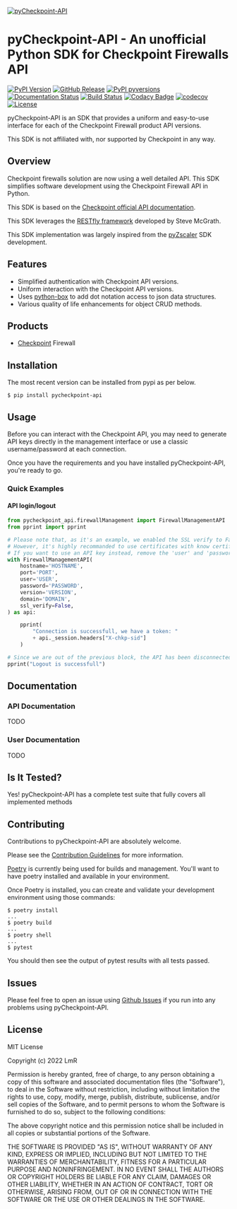 [![pyCheckpoint-API](https://raw.githubusercontent.com/LetMeR00t/pyCheckpoint-API/main/images/logo.png)](https://github.com/LetMeR00t/pyCheckpoint-API)
# pyCheckpoint-API - An unofficial Python SDK for Checkpoint Firewalls API

[![PyPI Version](https://img.shields.io/pypi/v/pycheckpoint-api.svg)](https://pypi.org/project/pyCheckpoint-API)
[![GitHub Release](https://img.shields.io/github/release/LetMeR00t/pyCheckpoint-API.svg)](https://github.com/LetMeR00t/pyCheckpoint-API/releases/)
[![PyPI pyversions](https://img.shields.io/pypi/pyversions/pycheckpoint-api.svg)](https://pypi.python.org/pypi/pycheckpoint-api/)
[![Documentation Status](https://readthedocs.org/projects/pycheckpoint-api/badge/?version=latest)](https://pycheckpoint-api.readthedocs.io/?badge=latest)
[![Build Status](https://github.com/LetMeR00t/pyCheckpoint-API/actions/workflows/build_by_version.yml/badge.svg)](https://github.com/LetMeR00t/pyCheckpoint-API/actions/workflows/build_by_version.yml)
[![Codacy Badge](https://app.codacy.com/project/badge/Grade/352850b074e74a6890a2412c85b738c0)](https://www.codacy.com/gh/LetMeR00t/pyCheckpoint-API/dashboard?utm_source=github.com&amp;utm_medium=referral&amp;utm_content=LetMeR00t/pyCheckpoint-API&amp;utm_campaign=Badge_Grade)
[![codecov](https://codecov.io/gh/LetMeR00t/pyCheckpoint-API/branch/main/graph/badge.svg?token=0A583STZI7)](https://codecov.io/gh/LetMeR00t/pyCheckpoint-API)
[![License](https://img.shields.io/github/license/LetMeR00t/pyCheckpoint-API.svg)](https://github.com/LetMeR00t/pyCheckpoint-API)

pyCheckpoint-API is an SDK that provides a uniform and easy-to-use interface for each of the Checkpoint Firewall product API versions.

This SDK is not affiliated with, nor supported by Checkpoint in any way.

## Overview
Checkpoint firewalls solution are now using a well detailed API. This SDK simplifies software development using the Checkpoint Firewall API in Python.

This SDK is based on the [Checkpoint official API documentation](https://sc1.checkpoint.com/documents/latest/APIs/#introduction~v1.8%20).

This SDK leverages the [RESTfly framework](https://restfly.readthedocs.io/en/latest/index.html) developed by Steve McGrath.

This SDK implementation was largely inspired from the [pyZscaler](https://github.com/mitchos/pyZscaler) SDK development.


## Features
- Simplified authentication with Checkpoint API versions.
- Uniform interaction with the Checkpoint API versions.
- Uses [python-box](https://github.com/cdgriffith/Box/wiki) to add dot notation access to json data structures.
- Various quality of life enhancements for object CRUD methods.

## Products
- [Checkpoint](https://www.checkpoint.com/) Firewall

## Installation

The most recent version can be installed from pypi as per below.

    $ pip install pycheckpoint-api

## Usage

Before you can interact with the Checkpoint API, you may need to generate API keys directly in the management interface or use a classic username/password at each connection.

Once you have the requirements and you have installed pyCheckpoint-API, you're ready to go.

### Quick Examples

#### API login/logout
```python
from pycheckpoint_api.firewallManagement import FirewallManagementAPI
from pprint import pprint

# Please note that, as it's an example, we enabled the SSL verify to False to avoid having SSL certificate issues.
# However, it's highly recommanded to use certificates with know certificate authorities.
# If you want to use an API key instead, remove the 'user' and 'password' fields and use the 'api_key' field.
with FirewallManagementAPI(
    hostname='HOSTNAME',
    port='PORT',
    user='USER',
    password='PASSWORD',
    version='VERSION',
    domain='DOMAIN',
    ssl_verify=False,
) as api:

    pprint(
        "Connection is successfull, we have a token: "
        + api._session.headers["X-chkp-sid"]
    )

# Since we are out of the previous block, the API has been disconnected
pprint("Logout is successfull")
```

## Documentation
### API Documentation
TODO

### User Documentation
TODO

## Is It Tested?
Yes! pyCheckpoint-API has a complete test suite that fully covers all implemented methods

## Contributing

Contributions to pyCheckpoint-API are absolutely welcome.

Please see the [Contribution Guidelines](https://github.com/LetMeR00t/pyCheckpoint-API/blob/main/CONTRIBUTING.md) for more information.

[Poetry](https://python-poetry.org/docs/) is currently being used for builds and management. You'll want to have poetry installed and available in your environment.

Once Poetry is installed, you can create and validate your development environment using those commands:

    $ poetry install
    ...
    $ poetry build
    ...
    $ poetry shell
    ...
    $ pytest

You should then see the output of pytest results with all tests passed.

## Issues
Please feel free to open an issue using [Github Issues](https://github.com/LetMeR00t/pyCheckpoint-API/issues) if you run into any problems using pyCheckpoint-API.

## License
MIT License

Copyright (c) 2022 LmR

Permission is hereby granted, free of charge, to any person obtaining a copy
of this software and associated documentation files (the "Software"), to deal
in the Software without restriction, including without limitation the rights
to use, copy, modify, merge, publish, distribute, sublicense, and/or sell
copies of the Software, and to permit persons to whom the Software is
furnished to do so, subject to the following conditions:

The above copyright notice and this permission notice shall be included in all
copies or substantial portions of the Software.

THE SOFTWARE IS PROVIDED "AS IS", WITHOUT WARRANTY OF ANY KIND, EXPRESS OR
IMPLIED, INCLUDING BUT NOT LIMITED TO THE WARRANTIES OF MERCHANTABILITY,
FITNESS FOR A PARTICULAR PURPOSE AND NONINFRINGEMENT. IN NO EVENT SHALL THE
AUTHORS OR COPYRIGHT HOLDERS BE LIABLE FOR ANY CLAIM, DAMAGES OR OTHER
LIABILITY, WHETHER IN AN ACTION OF CONTRACT, TORT OR OTHERWISE, ARISING FROM,
OUT OF OR IN CONNECTION WITH THE SOFTWARE OR THE USE OR OTHER DEALINGS IN THE
SOFTWARE.
